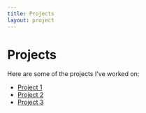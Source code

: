 ```yaml
---
title: Projects
layout: project
---
```


# Projects

Here are some of the projects I've worked on:

- [Project 1](https://example.com/project1)
- [Project 2](https://example.com/project2)
- [Project 3](https://example.com/project3)